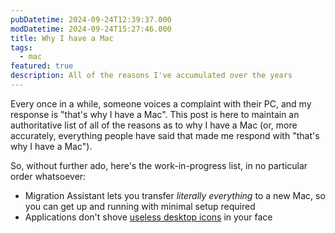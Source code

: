 ```yaml
---
pubDatetime: 2024-09-24T12:39:37.000
modDatetime: 2024-09-24T15:27:46.000
title: Why I have a Mac
tags:
  - mac
featured: true
description: All of the reasons I've accumulated over the years
---
```


Every once in a while, someone voices a complaint with their PC, and my response is "that's why I have a Mac". This post is here to maintain an authoritative list of all of the reasons as to why I have a Mac (or, more accurately, everything people have said that made me respond with "that's why I have a Mac").

So, without further ado, here's the work-in-progress list, in no particular order whatsoever:
- Migration Assistant lets you transfer _literally everything_ to a new Mac, so you can get up and running with minimal setup required
- Applications don't shove [useless desktop icons](/posts/desktop-icons) in your face
